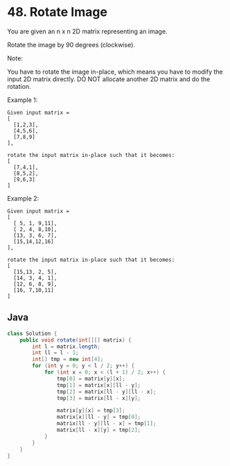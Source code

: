 # 48. Rotate Image
You are given an n x n 2D matrix representing an image.

Rotate the image by 90 degrees (clockwise).

Note:

You have to rotate the image in-place, which means you have to modify the input 2D matrix directly. DO NOT allocate another 2D matrix and do the rotation.

Example 1:
```
Given input matrix = 
[
  [1,2,3],
  [4,5,6],
  [7,8,9]
],

rotate the input matrix in-place such that it becomes:
[
  [7,4,1],
  [8,5,2],
  [9,6,3]
]
```
Example 2:
```
Given input matrix =
[
  [ 5, 1, 9,11],
  [ 2, 4, 8,10],
  [13, 3, 6, 7],
  [15,14,12,16]
], 

rotate the input matrix in-place such that it becomes:
[
  [15,13, 2, 5],
  [14, 3, 4, 1],
  [12, 6, 8, 9],
  [16, 7,10,11]
]
```

## Java
``` java
class Solution {
    public void rotate(int[][] matrix) {
        int l = matrix.length;
        int ll = l - 1;
        int[] tmp = new int[4];
        for (int y = 0; y < l / 2; y++) {
            for (int x = 0; x < (l + 1) / 2; x++) {
                tmp[0] = matrix[y][x];
                tmp[1] = matrix[x][ll - y];
                tmp[2] = matrix[ll - y][ll - x];
                tmp[3] = matrix[ll - x][y];

                matrix[y][x] = tmp[3];
                matrix[x][ll - y] = tmp[0];
                matrix[ll - y][ll - x] = tmp[1];
                matrix[ll - x][y] = tmp[2];
            }
        }
    }
}
```